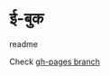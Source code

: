 # ई-बुक
readme

Check [gh-pages branch](https://github.com/jkabhishek/apna-pustakalaya/tree/gh-pages)
